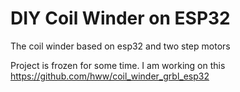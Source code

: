 # DIY Coil Winder on ESP32

The coil winder based on esp32 and two step motors

Project is frozen for some time. I am working on this https://github.com/hww/coil_winder_grbl_esp32
